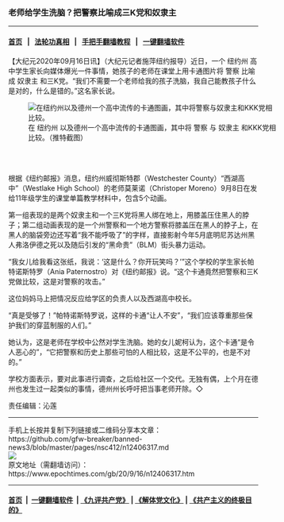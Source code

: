 ### 老师给学生洗脑？把警察比喻成三K党和奴隶主
------------------------

#### [首页](https://github.com/gfw-breaker/banned-news3/blob/master/README.md) &nbsp;&nbsp;|&nbsp;&nbsp; [法轮功真相](https://github.com/begood0513/basic/blob/master/README.md)  &nbsp;&nbsp;|&nbsp;&nbsp; [手把手翻墙教程](https://github.com/gfw-breaker/guides/wiki)  &nbsp;&nbsp;|&nbsp;&nbsp; [一键翻墙软件](https://github.com/gfw-breaker/nogfw/blob/master/README.md)  



<div><p>
 【大纪元2020年09月16日讯】（大纪元记者施萍纽约报导）近日，一个
 <ok href="https://www.epochtimes.com/gb/tag/%E7%BA%BD%E7%BA%A6%E5%B7%9E.html">
  纽约州
 </ok>
 高中学生家长向媒体爆光一件事情，她孩子的老师在课堂上用卡通图片将
 <ok href="https://www.epochtimes.com/gb/tag/%E8%AD%A6%E5%AF%9F.html">
  警察
 </ok>
 比喻成
 <ok href="https://www.epochtimes.com/gb/tag/%E5%A5%B4%E9%9A%B6%E4%B8%BB.html">
  奴隶主
 </ok>
 和三K党。“我们不需要一个老师给我的孩子洗脑，我自己能教孩子什么是对的，什么是错的。”这名家长说。
</p>
<figure class="wp-caption aligncenter" id="12406319" style="width: 500px">
 <img alt="在纽约州以及德州一个高中流传的卡通图画，其中将警察与奴隶主和KKK党相比较。" src="https://i.epochtimes.com/assets/uploads/2020/09/98f2757d8f79412f4977589c9cc4d606-450x292.png"/>
 <br/><figcaption class="wp-caption-text">
  在
  <ok href="https://www.epochtimes.com/gb/tag/%E7%BA%BD%E7%BA%A6%E5%B7%9E.html">
   纽约州
  </ok>
  以及德州一个高中流传的卡通图画，其中将
  <ok href="https://www.epochtimes.com/gb/tag/%E8%AD%A6%E5%AF%9F.html">
   警察
  </ok>
  与
  <ok href="https://www.epochtimes.com/gb/tag/%E5%A5%B4%E9%9A%B6%E4%B8%BB.html">
   奴隶主
  </ok>
  和KKK党相比较。（推特截图）
 </figcaption><br/>
</figure><br/>
<p>
 根据《纽约邮报》消息，纽约州威彻斯特郡（Westchester County）“西湖高中”（Westlake High School）的老师莫莱诺（Christoper Moreno）9月8日在发给11年级学生的课堂单篇教学材料中，包含5个动画。
</p>
<p>
 第一组表现的是两个奴隶主和一个三K党将黑人绑在地上，用膝盖压住黑人的脖子；第二组动画表现的是一个州警察和一个地方警察将膝盖压在黑人的脖子上，在黑人的脑袋旁边还写着“我不能呼吸了”的字样，直接影射今年5月底明尼苏达州黑人弗洛伊德之死以及随后引发的“黑命贵”（BLM）街头暴力运动。
</p>
<p>
 “我女儿给我看这张纸，我说：‘这是什么？你开玩笑吗？’”这个学校的学生家长帕特诺斯特罗（Ania Paternostro）对《纽约邮报》说。“这个卡通竟然把警察和三K党做比较，这是对警察的攻击。”
</p>
<p>
 这位妈妈马上把情况反应给学区的负责人以及西湖高中校长。
</p>
<p>
 “真是受够了！”帕特诺斯特罗说，这样的卡通“让人不安”，“我们应该尊重那些保护我们的穿蓝制服的人们。”
</p>
<p>
 她认为，这是老师在学校中公然对学生洗脑。她的女儿妮柯认为，这个卡通“是令人恶心的”，“它把警察和历史上那些可怕的人相比较，这是不公平的，也是不对的。”
</p>
<p>
 学校方面表示，要对此事进行调查，之后给社区一个交代。无独有偶，上个月在德州也发生过一起类似的事情，德州州长呼吁把当事老师开除。◇
</p>
<p>
 责任编辑：沁莲
</p>
</div>
<hr/>
手机上长按并复制下列链接或二维码分享本文章：<br/>
https://github.com/gfw-breaker/banned-news3/blob/master/pages/nsc412/n12406317.md <br/>
<a href='https://github.com/gfw-breaker/banned-news3/blob/master/pages/nsc412/n12406317.md'><img src='https://github.com/gfw-breaker/banned-news3/blob/master/pages/nsc412/n12406317.md.png'/></a> <br/>
原文地址（需翻墙访问）：https://www.epochtimes.com/gb/20/9/16/n12406317.htm


------------------------
#### [首页](https://github.com/gfw-breaker/banned-news3/blob/master/README.md) &nbsp;|&nbsp; [一键翻墙软件](https://github.com/gfw-breaker/nogfw/blob/master/README.md) &nbsp;| [《九评共产党》](https://github.com/gfw-breaker/9ping.md/blob/master/README.md#九评之一评共产党是什么) | [《解体党文化》](https://github.com/gfw-breaker/jtdwh.md/blob/master/README.md) | [《共产主义的终极目的》](https://github.com/gfw-breaker/gczydzjmd.md/blob/master/README.md)


<img src='http://gfw-breaker.win/banned-news3/pages/nsc412/n12406317.md' width='0px' height='0px'/>